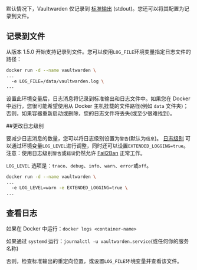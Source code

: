 默认情况下，Vaultwarden 仅记录到 [标准输出](https://en.wikipedia.org/wiki/Standard_streams#Standard_output_(stdout)) (stdout)。您还可以将其配置为记录到文件。

## 记录到文件

从版本 1.5.0 开始支持记录到文件。您可以使用`LOG_FILE`环境变量指定日志文件的路径：

```sh
docker run -d --name vaultwarden \
...
  -e LOG_FILE=/data/vaultwarden.log \
...
```

设置此环境变量后，日志消息将记录到标准输出和日志文件中。如果您在 Docker 中运行，您很可能希望使用从 Docker 主机挂载的文件路径(例如 `data` 文件夹)；否则，如果容器重新启动或删除，您的日志文件将丢失(或至少很难找到)。

##更改日志级别

要减少日志消息的数量，您可以将日志级别设置为`警告`(默认为`信息`)。 [日志级别](https://docs.rs/log/0.4.7/log/enum.Level.html#variants) 可以通过环境变量`LOG_LEVEL`进行调整，同时还可以设置`EXTENDED_LOGGING=true`。注意：使用日志级别`警告`或`错误`仍然允许 [Fail2Ban](https://github.com/dani-garcia/vaultwarden/wiki/Fail2Ban-Setup) 正常工作。

`LOG_LEVEL` 选项是：`trace`、`debug`、`info`、`warn`、`error`或`off`。

```sh
docker run -d --name vaultwarden \
...
  -e LOG_LEVEL=warn -e EXTENDED_LOGGING=true \
...
```

## 查看日志

如果在 Docker 中运行：`docker logs <container-name>`

如果通过 `systemd` 运行：`journalctl -u vaultwarden.service`(或任何你的服务名称)

否则，检查标准输出的重定向位置，或设置`LOG_FILE`环境变量并查看该文件。